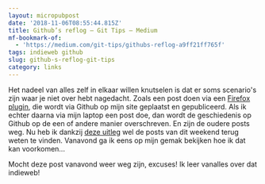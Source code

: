 ```yaml
---
layout: micropubpost
date: '2018-11-06T08:55:44.815Z'
title: Github’s reflog – Git Tips – Medium
mf-bookmark-of:
  - 'https://medium.com/git-tips/githubs-reflog-a9ff21ff765f'
tags: indieweb github
slug: github-s-reflog-git-tips
category: links
---
```

Het nadeel van alles zelf in elkaar willen knutselen is dat er soms scenario&#39;s zijn waar je niet over hebt nagedacht. Zoals een post doen via een [Firefox plugin](https://omnibear.com), die wordt via Github op mijn site geplaatst en gepubliceerd. Als ik echter daarna via mijn laptop een post doe, dan wordt de geschiedenis op Github op de een of andere manier overschreven. En zijn de oudere posts weg. Nu heb ik dankzij [deze uitleg](https://medium.com/git-tips/githubs-reflog-a9ff21ff765f) wel de posts van dit weekend terug weten te vinden. Vanavond ga ik eens op mijn gemak bekijken hoe ik dat kan voorkomen... 

Mocht deze post vanavond weer weg zijn, excuses! Ik leer vanalles over dat indieweb!

